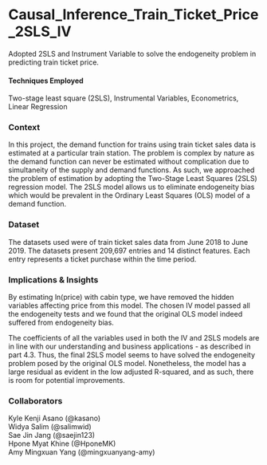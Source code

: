 # Causal_Inference_Train_Ticket_Price_2SLS_IV
Adopted 2SLS and Instrument Variable to solve the endogeneity problem in predicting train ticket price.

#### Techniques Employed
Two-stage least square (2SLS), Instrumental Variables, Econometrics, Linear Regression <br>

### Context
In this project, the demand function for trains using train ticket sales data is estimated at a particular train station. The problem is complex by nature as the demand function can never be estimated without complication due to simultaneity of the supply and demand functions. As such, we approached the problem of estimation by adopting the Two-Stage Least Squares (2SLS) regression model. The 2SLS model allows us to eliminate endogeneity bias which would be prevalent in the Ordinary Least Squares (OLS) model of a demand function. <br>

### Dataset
The datasets used were of train ticket sales data from June 2018 to June 2019. The datasets present 209,697 entries and 14 distinct features. Each entry represents a ticket purchase within the time period. <br>

### Implications & Insights
By estimating ln(price) with cabin type, we have removed the hidden variables affecting price from this model. The chosen IV model passed all the endogeneity tests and we found that the original OLS model indeed suffered from endogeneity bias. <br>

The coefficients of all the variables used in both the IV and 2SLS models are in line with our understanding and business applications - as described in part 4.3. Thus, the final 2SLS model seems to have solved the endogeneity problem posed by the original OLS model. Nonetheless, the model has a large
residual as evident in the low adjusted R-squared, and as such, there is room for potential improvements. <br>

### Collaborators
Kyle Kenji Asano (@kasano)<br>
Widya Salim (@salimwid)<br>
Sae Jin Jang (@saejin123)<br>
Hpone Myat Khine (@HponeMK) <br>
Amy Mingxuan Yang (@mingxuanyang-amy)
